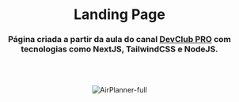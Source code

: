 <div align="center">
  
  # Landing Page
  ### Página criada a partir da aula do canal <a href="https://www.youtube.com/watch?v=9RkQ0eATSvw" target="_blank">DevClub PRO</a> com tecnologias como NextJS, TailwindCSS e NodeJS.
  
  <br>
  <br>
  
  ![AirPlanner-full](https://github.com/user-attachments/assets/4bbe2a63-c023-4931-a0c5-0f86b1827fe1)
  
</div>


